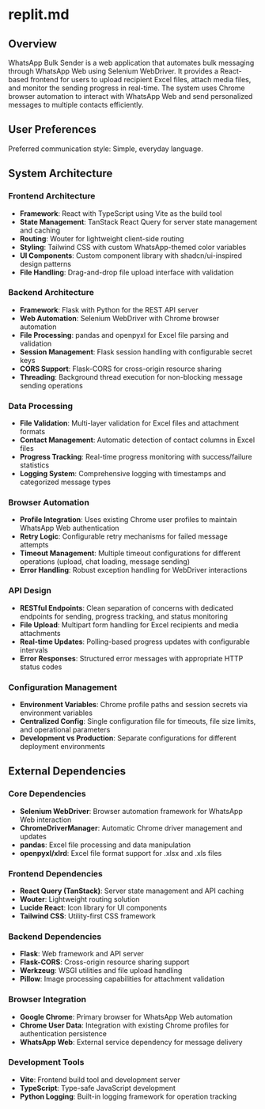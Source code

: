 # replit.md

## Overview

WhatsApp Bulk Sender is a web application that automates bulk messaging through WhatsApp Web using Selenium WebDriver. It provides a React-based frontend for users to upload recipient Excel files, attach media files, and monitor the sending progress in real-time. The system uses Chrome browser automation to interact with WhatsApp Web and send personalized messages to multiple contacts efficiently.

## User Preferences

Preferred communication style: Simple, everyday language.

## System Architecture

### Frontend Architecture
- **Framework**: React with TypeScript using Vite as the build tool
- **State Management**: TanStack React Query for server state management and caching
- **Routing**: Wouter for lightweight client-side routing
- **Styling**: Tailwind CSS with custom WhatsApp-themed color variables
- **UI Components**: Custom component library with shadcn/ui-inspired design patterns
- **File Handling**: Drag-and-drop file upload interface with validation

### Backend Architecture
- **Framework**: Flask with Python for the REST API server
- **Web Automation**: Selenium WebDriver with Chrome browser automation
- **File Processing**: pandas and openpyxl for Excel file parsing and validation
- **Session Management**: Flask session handling with configurable secret keys
- **CORS Support**: Flask-CORS for cross-origin resource sharing
- **Threading**: Background thread execution for non-blocking message sending operations

### Data Processing
- **File Validation**: Multi-layer validation for Excel files and attachment formats
- **Contact Management**: Automatic detection of contact columns in Excel files
- **Progress Tracking**: Real-time progress monitoring with success/failure statistics
- **Logging System**: Comprehensive logging with timestamps and categorized message types

### Browser Automation
- **Profile Integration**: Uses existing Chrome user profiles to maintain WhatsApp Web authentication
- **Retry Logic**: Configurable retry mechanisms for failed message attempts
- **Timeout Management**: Multiple timeout configurations for different operations (upload, chat loading, message sending)
- **Error Handling**: Robust exception handling for WebDriver interactions

### API Design
- **RESTful Endpoints**: Clean separation of concerns with dedicated endpoints for sending, progress tracking, and status monitoring
- **File Upload**: Multipart form handling for Excel recipients and media attachments
- **Real-time Updates**: Polling-based progress updates with configurable intervals
- **Error Responses**: Structured error messages with appropriate HTTP status codes

### Configuration Management
- **Environment Variables**: Chrome profile paths and session secrets via environment variables
- **Centralized Config**: Single configuration file for timeouts, file size limits, and operational parameters
- **Development vs Production**: Separate configurations for different deployment environments

## External Dependencies

### Core Dependencies
- **Selenium WebDriver**: Browser automation framework for WhatsApp Web interaction
- **ChromeDriverManager**: Automatic Chrome driver management and updates
- **pandas**: Excel file processing and data manipulation
- **openpyxl/xlrd**: Excel file format support for .xlsx and .xls files

### Frontend Dependencies  
- **React Query (TanStack)**: Server state management and API caching
- **Wouter**: Lightweight routing solution
- **Lucide React**: Icon library for UI components
- **Tailwind CSS**: Utility-first CSS framework

### Backend Dependencies
- **Flask**: Web framework and API server
- **Flask-CORS**: Cross-origin resource sharing support
- **Werkzeug**: WSGI utilities and file upload handling
- **Pillow**: Image processing capabilities for attachment validation

### Browser Integration
- **Google Chrome**: Primary browser for WhatsApp Web automation
- **Chrome User Data**: Integration with existing Chrome profiles for authentication persistence
- **WhatsApp Web**: External service dependency for message delivery

### Development Tools
- **Vite**: Frontend build tool and development server
- **TypeScript**: Type-safe JavaScript development
- **Python Logging**: Built-in logging framework for operation tracking